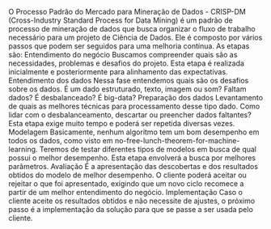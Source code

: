 O Processo Padrão do Mercado para Mineração de Dados - CRISP-DM (Cross-Industry Standard Process for Data Mining) é um padrão de processo de mineração de dados que busca organizar o fluxo de trabalho necessário para um projeto de Ciência de Dados. Ele é composto por vários passos que podem ser seguidos para uma melhoria contínua. As etapas são:
Entendimento do negócio
Buscamos compreender quais são as necessidades, problemas e desafios do projeto. Esta etapa é realizada inicialmente e posteriormente para alinhamento das expectativas.
Entendimento dos dados
Nessa fase entendemos quais são os desafios sobre os dados. É um dado estruturado, texto, imagem ou som? Faltam dados? É desbalanceado? É big-data?
Preparação dos dados
Levantamento de quais as melhores técnicas para processamento desse tipo dado. Como lidar com o desbalanceamento, descartar ou preencher dados faltantes? Esta etapa exige muito tempo e poderá ser repetida diversas vezes.
Modelagem
Basicamente, nenhum algoritmo tem um bom desempenho em todos os dados, como visto em no-free-lunch-theorem-for-machine-learning. Teremos de testar diferentes tipos de modelos em busca de qual possui o melhor desempenho. Esta etapa envolverá a busca por melhores parâmetros.
Avaliação
É a apresentação das descobertas e dos resultados obtidos do modelo de melhor desempenho. O cliente poderá aceitar ou rejeitar o que foi apresentado, exigindo que um novo ciclo recomece a partir de um melhor entendimento do negócio.
Implementação
Caso o cliente aceite os resultados obtidos e não necessite de ajustes, o próximo passo é a implementação da solução para que se passe a ser usada pelo cliente.
